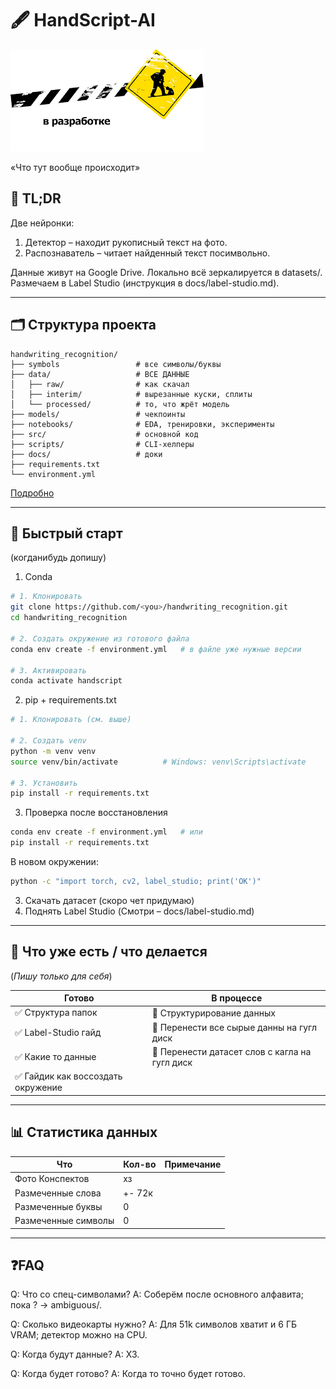 # 🖋️ HandScript-AI

![schema](docs\assets\images.png)


«Что тут вообще происходит»
## 📌 TL;DR
Две нейронки:
1. Детектор – находит рукописный текст на фото.
2. Распознаватель – читает найденный текст посимвольно.

Данные живут на Google Drive.
Локально всё зеркалируется в datasets/.
Размечаем в Label Studio (инструкция в docs/label-studio.md).
___

## 🗂️ Структура проекта
```
handwriting_recognition/
├── symbols                 # все символы/буквы
├── data/                   # ВСЕ ДАННЫЕ
│   ├── raw/                # как скачал
│   ├── interim/            # вырезанные куски, сплиты
│   └── processed/          # то, что жрёт модель
├── models/                 # чекпоинты
├── notebooks/              # EDA, тренировки, эксперименты
├── src/                    # основной код
├── scripts/                # CLI-хелперы
├── docs/                   # доки
├── requirements.txt
└── environment.yml
```
[Подробно](docs/Description_data_structure.md)
___

## 🚀 Быстрый старт

(когданибудь допишу)

1. Conda
``` bash
# 1. Клонировать
git clone https://github.com/<you>/handwriting_recognition.git
cd handwriting_recognition

# 2. Создать окружение из готового файла
conda env create -f environment.yml   # в файле уже нужные версии

# 3. Активировать
conda activate handscript
```

2. pip + requirements.txt
``` bash
# 1. Клонировать (см. выше)

# 2. Создать venv
python -m venv venv
source venv/bin/activate          # Windows: venv\Scripts\activate

# 3. Установить
pip install -r requirements.txt
```

3. Проверка после восстановления
``` bash
conda env create -f environment.yml   # или
pip install -r requirements.txt
``` 
В новом окружении:
``` bash
python -c "import torch, cv2, label_studio; print('OK')"
``` 

3. Скачать датасет 
(скоро чет придумаю)
4. Поднять Label Studio
(Смотри – docs/label-studio.md)

---

## 🎯 Что уже есть / что делается
(*Пишу только для себя*)

|       Готово       |       В процессе       |
|--------------------|------------------------|
| ✅ Структура папок | 🔲 Структурирование данных |
| ✅ Label-Studio гайд | 🔲 Перенести все сырые данны на гугл диск |
| ✅ Какие то данные | 🔲 Перенести датасет слов с кагла на гугл диск | 
| ✅ Гайдик как воссоздать окружение |

___

## 📊 Статистика данных
|     Что     |  Кол-во  |  Примечание  |
|-------------|----------|--------------|
| Фото Конспектов | хз | |
| Размеченные слова | +- 72к | |
| Размеченные буквы | 0 |  |
| Размеченные символы | 0 |  |

___

## ❓FAQ
Q: Что со спец-символами?
A: Соберём после основного алфавита; пока ? → ambiguous/.

Q: Сколько видеокарты нужно?
A: Для 51k символов хватит и 6 ГБ VRAM; детектор можно на CPU.

Q: Когда будут данные?
A: ХЗ.

Q: Когда будет готово?
A: Когда то точно будет готово.
